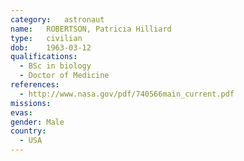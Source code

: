 ```yaml
---
category:	astronaut
name:	ROBERTSON, Patricia Hilliard
type:	civilian
dob:	1963-03-12
qualifications:
  - BSc in biology
  - Doctor of Medicine
references:
  - http://www.nasa.gov/pdf/740566main_current.pdf
missions:
evas:
gender:	Male
country:
  - USA
---
```

